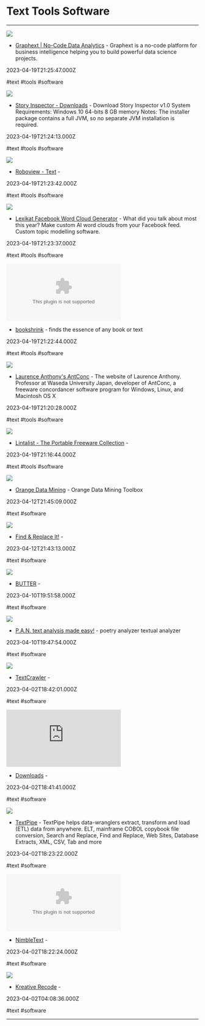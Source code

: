 # Text Tools  Software

---

![](https://uploads-ssl.webflow.com/5e7b231f2159363df8fe0d4a/6098eaedacee213fda4d75e6_OGIMAGE.png)

- [Graphext | No-Code Data Analytics](https://www.graphext.com) - Graphext is a no-code platform for business intelligence helping you to build powerful data science projects.

2023-04-19T21:25:47.000Z

#text #tools #software

![](https://lh4.googleusercontent.com/C7a280k1Rt1KDN3gvO1VqAoEQlK2EZ6inhoyE1O1uPEBb3ZDbi8KrOkKA70SEQfETOV-zeFU-C8xchp563LRQco=w16383)

- [Story Inspector - Downloads](https://www.storyinspector.com/downloads) - Download Story Inspector v1.0  System Requirements: Windows 10 64-bits 8 GB memory Notes: The installer package contains a full JVM, so no separate JVM installation is required.

2023-04-19T21:24:13.000Z

#text #tools #software

![](https://rdl.ink/render/https%3A%2F%2Froboview.net%2Ftext)

- [Roboview - Text](https://roboview.net/text) - 

2023-04-19T21:23:42.000Z

#text #tools #software

![](https://rdl.ink/render/https%3A%2F%2Flexikat.com%2F%23%2F)

- [Lexikat Facebook Word Cloud Generator](https://lexikat.com/#/) - What did you talk about most this year? Make custom AI word clouds from your Facebook feed. Custom topic modelling software.

2023-04-19T21:23:37.000Z

#text #tools #software

![](https://rdl.ink/render/https%3A%2F%2Fbookshrink.com)

- [bookshrink](https://bookshrink.com) - finds the essence of any book or text

2023-04-19T21:22:44.000Z

#text #tools #software

![](https://rdl.ink/render/https%3A%2F%2Fwww.laurenceanthony.net%2Fsoftware%2Fantconc)

- [Laurence Anthony's AntConc](https://www.laurenceanthony.net/software/antconc) - The website of Laurence Anthony. Professor at Waseda University Japan, developer of AntConc, a freeware concordancer software program for Windows, Linux, and Macintosh OS X

2023-04-19T21:20:28.000Z

#text #tools #software

![](https://rdl.ink/render/https%3A%2F%2Fwww.portablefreeware.com%2Findex.php%3Fid%3D2686)

- [Lintalist - The Portable Freeware Collection](https://www.portablefreeware.com/index.php?id=2686) - 

2023-04-19T21:16:44.000Z

#text #tools #software

![](https://rdl.ink/render/https%3A%2F%2Forangedatamining.com%2Fdownload%23windows)

- [Orange Data Mining](https://orangedatamining.com/download#windows) - Orange Data Mining Toolbox

2023-04-12T21:45:09.000Z

#text #software

![](https://rdl.ink/render/https%3A%2F%2Ffind-and-replace-it.com%2Fen%2Fdownload)

- [Find & Replace It!](https://find-and-replace-it.com/en/download) - 

2023-04-12T21:43:13.000Z

#text #software

![](https://rdl.ink/render/https%3A%2F%2Fwww.butter.tools)

- [BUTTER](https://www.butter.tools) - 

2023-04-10T19:51:58.000Z

#text #software

![](https://rdl.ink/render/https%3A%2F%2Fpan.sourceforge.net)

- [P.A.N. text analysis made easy!](https://pan.sourceforge.net) - poetry analyzer textual analyzer

2023-04-10T19:47:54.000Z

#text #software

![](https://rdl.ink/render/https%3A%2F%2Ftextcrawler.informer.com%2Fdownload)

- [TextCrawler](https://textcrawler.informer.com/download) - 

2023-04-02T18:42:01.000Z

#text #software

![](https://rdl.ink/render/http%3A%2F%2Fstahlworks.com%2Fdownloads.html)

- [Downloads](http://stahlworks.com/downloads.html) - 

2023-04-02T18:41:41.000Z

#text #software

![](https://rdl.ink/render/https%3A%2F%2Fwww.datamystic.com%2Ftextpipe)

- [TextPipe](https://www.datamystic.com/textpipe) - TextPipe helps data-wranglers extract, transform and load (ETL) data from anywhere. ELT, mainframe COBOL copybook file conversion, Search and Replace, Find and Replace, Web Sites, Database Extracts, XML, CSV, Tab and more

2023-04-02T18:23:22.000Z

#text #software

![](https://rdl.ink/render/https%3A%2F%2Fnimbletext.com)

- [NimbleText](https://nimbletext.com) - 

2023-04-02T18:22:24.000Z

#text #software

![](https://rdl.ink/render/https%3A%2F%2Fwww.kreativekorp.com%2Fsoftware%2Frecode)

- [Kreative Recode](https://www.kreativekorp.com/software/recode) - 

2023-04-02T04:08:36.000Z

#text #software

---

